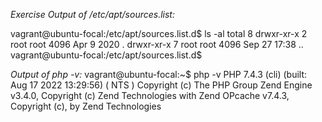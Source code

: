 *Exercise Output of /etc/apt/sources.list:*

vagrant@ubuntu-focal:/etc/apt/sources.list.d$ ls -al total 8 drwxr-xr-x 2 root root 4096 Apr 9 2020 . drwxr-xr-x 7 root root 4096 Sep 27 17:38 .. vagrant@ubuntu-focal:/etc/apt/sources.list.d$

*Output of php -v:* 
vagrant@ubuntu-focal:~$ php -v PHP 7.4.3 (cli) (built: Aug 17 2022 13:29:56) ( NTS ) Copyright (c) The PHP Group Zend Engine v3.4.0, Copyright (c) Zend Technologies with Zend OPcache v7.4.3, Copyright (c), by Zend Technologies